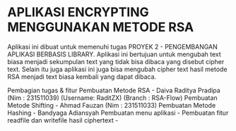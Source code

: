 # APLIKASI ENCRYPTING MENGGUNAKAN METODE RSA

Aplikasi ini dibuat untuk memenuhi tugas PROYEK 2 - PENGEMBANGAN APLIKASI BERBASIS LIBRARY.
Aplikasi ini bertujuan untuk mengubah text biasa menjadi sekumpulan text yang tidak bisa dibaca yang disebut cipher text. Selain itu juga aplikasi ini juga bisa mengubah cipher text hasil metode RSA menjadi text biasa kembali yang dapat dibaca.




Pembagian tugas & fitur
Pembuatan Metode RSA - Daiva Raditya Pradipa (Nim : 231511039) (Username: RaditZX) (Branch :  RSA-Flow)
Pembuatan Metode Shifting - Ahmad Fauzan (Nim : 231511033) 
Pembuatan Metode Hashing - Bandyaga Adiansyah 
Pembuatan menu aplikasi - 
Pembuatan fitur readfile dan writefile hasil ciphertext - 




